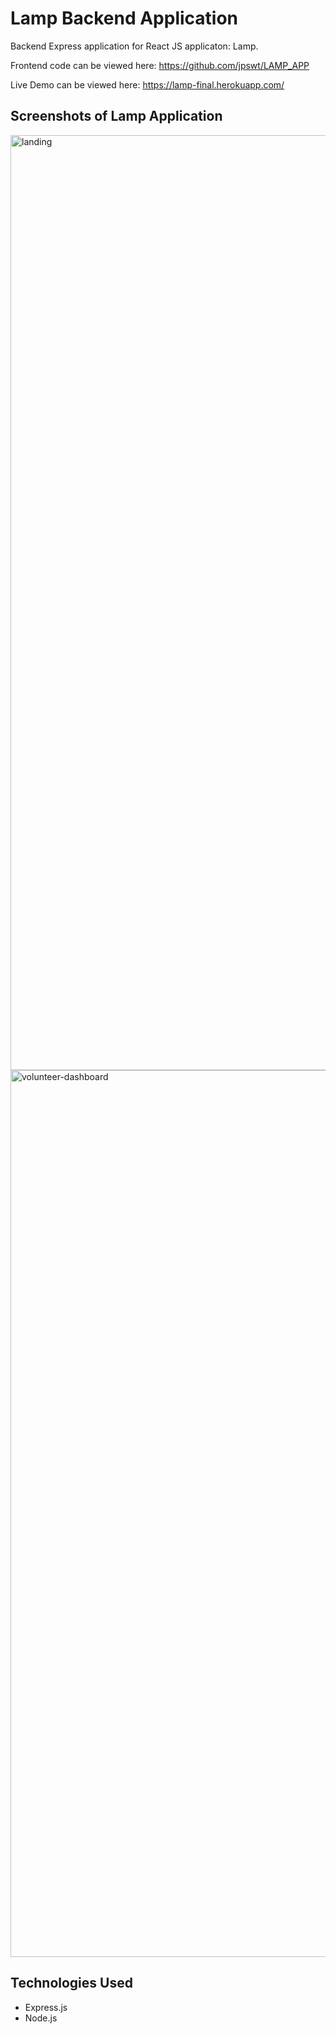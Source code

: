 # Lamp Backend Application

Backend Express application for React JS applicaton: Lamp.  

Frontend code can be viewed here: https://github.com/jpswt/LAMP_APP

Live Demo can be viewed here: https://lamp-final.herokuapp.com/

## Screenshots of Lamp Application


<img width="1496" alt="landing" src="https://user-images.githubusercontent.com/94721942/198705186-49275d90-df1f-48bf-a4f4-6f446c217b0e.png">

<img width="1419" alt="volunteer-dashboard" src="https://user-images.githubusercontent.com/94721942/198705208-0378c93d-c108-4e8c-a90d-34539d9c21e1.png">


## Technologies Used
- Express.js
- Node.js

